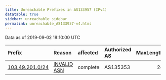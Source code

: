 ```yaml
---
title: Unreachable Prefixes in AS133957 (IPv4)
datatable: true
sidebar: unreachable_sidebar
permalink: unreachable_AS133957-v4.html
---
```


Data as of 2019-09-02 18:10:00 UTC


<div class="datatable-begin"></div>

| Prefix                                                   | Reason                                                                                                  | affected   | Authorized AS   |   MaxLength | Anchor                                       |   unreachable /24s |
|:---------------------------------------------------------|:--------------------------------------------------------------------------------------------------------|:-----------|:----------------|------------:|:---------------------------------------------|-------------------:|
| [103.49.201.0/24](https://stat.ripe.net/103.49.201.0/24) | [INVALID ASN](https://rpki-validator.ripe.net/announcement-preview?asn=AS133957&prefix=103.49.201.0/24) | complete   | AS135353        |          24 | [APNIC](unreachable_APNIC_RPKI_Root-v4.html) |                  1 |

<div class="datatable-end"></div>